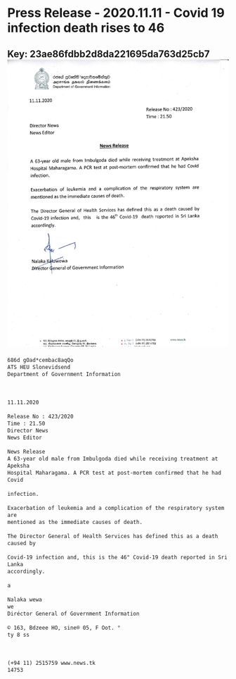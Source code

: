 # Press Release - 2020.11.11 -  Covid 19 infection death rises to 46 
Key: 23ae86fdbb2d8da221695da763d25cb7 
![img](img/23ae86fdbb2d8da221695da763d25cb7.jpg)
---
```
686d gOad*cembac8aqQo
ATS HEU Slonevidsend
Department of Government Information

 

11.11.2020

Release No : 423/2020
Time : 21.50
Director News
News Editor

News Release
A 63-year old male from Imbulgoda died while receiving treatment at Apeksha
Hospital Maharagama. A PCR test at post-mortem confirmed that he had Covid

infection.

Exacerbation of leukemia and a complication of the respiratory system are
mentioned as the immediate causes of death.

The Director General of Health Services has defined this as a death caused by

Covid-19 infection and, this is the 46" Covid-19 death reported in Sri Lanka
accordingly.

a

Nalaka wewa
we
Diréctor General of Government Information

© 163, Bdzeee HO, sine® 05, F Oot. °
ty 8 ss

 

(+94 11) 2515759 www.news.tk
14753

      

```
